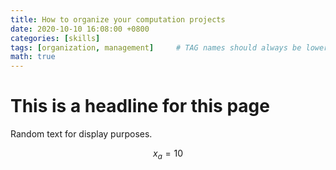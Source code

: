 ```yaml
---
title: How to organize your computation projects
date: 2020-10-10 16:08:00 +0800
categories: [skills]
tags: [organization, management]     # TAG names should always be lowercase
math: true
---
```


# This is a headline for this page

Random text for display purposes.

$$ x_a = 10 $$